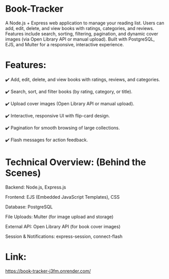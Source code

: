 # Book-Tracker

A Node.js + Express web application to manage your reading list. Users can add, edit, delete, and view books with ratings, categories, and reviews. Features include search, sorting, filtering, pagination, and dynamic cover images (via Open Library API or manual upload). Built with PostgreSQL, EJS, and Multer for a responsive, interactive experience.

# Features:

✔️ Add, edit, delete, and view books with ratings, reviews, and categories.

✔️ Search, sort, and filter books (by rating, category, or title).

✔️ Upload cover images (Open Library API or manual upload).

✔️ Interactive, responsive UI with flip-card design.

✔️ Pagination for smooth browsing of large collections.

✔️ Flash messages for action feedback.

# Technical Overview: (Behind the Scenes)

Backend: Node.js, Express.js

Frontend: EJS (Embedded JavaScript Templates), CSS

Database: PostgreSQL

File Uploads: Multer (for image upload and storage)

External API: Open Library API (for book cover images)

Session & Notifications: express-session, connect-flash

# Link:
https://book-tracker-j3fm.onrender.com/
